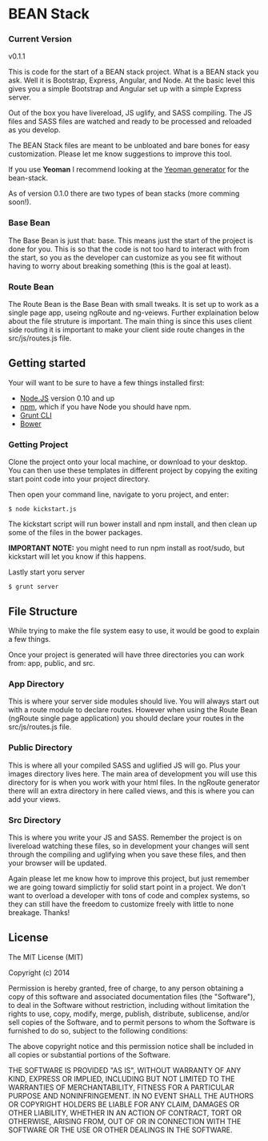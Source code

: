 # BEAN Stack

### Current Version
v0.1.1

This is code for the start of a BEAN stack project. What is a BEAN stack you ask. Well it is Bootstrap, Express, Angular, and Node. At the basic level this gives you a simple Bootstrap and Angular set up with a simple Express server.

Out of the box you have livereload, JS uglify, and SASS compiling. The JS files and SASS files are watched and ready to be processed and reloaded as you develop.

The BEAN Stack files are meant to be unbloated and bare bones for easy customization. Please let me know suggestions to improve this tool. 

If you use **Yeoman** I recommend looking at the [Yeoman generator](https://github.com/mattludwigs/generator-bean-stack) for the bean-stack.

As of version 0.1.0 there are two types of bean stacks (more comming soon!).

### Base Bean
The Base Bean is just that: base. This means just the start of the project is done for you. This is so that the code is not too hard to interact with from the start, so you as the developer can customize as you see fit without having to worry about breaking something (this is the goal at least).

### Route Bean
The Route Bean is the Base Bean with small tweaks. It is set up to work as a single page app, useing ngRoute and ng-veiews. Further explaination below about the file struture is important. The main thing is since this uses client side routing it is important to make your client side route changes in the src/js/routes.js file.

## Getting started
Your will want to be sure to have a few things installed first:

* [Node.JS](http://nodejs.org/) version 0.10 and up
* [npm](http://npmjs.org), which if you have Node you should have npm.
* [Grunt CLI](http://gruntjs.com/getting-started)
* [Bower](http://bower.io/#install-bower)

### Getting Project
Clone the project onto your local machine, or download to your desktop. You can then use these templates in different project by copying the exiting start point code into your project directory. 

Then open your command line, navigate to yoru project, and enter:

```
$ node kickstart.js
```
The kickstart script will run bower install and npm install, and then clean up some of the files in the bower packages. 

**IMPORTANT NOTE:** you might need to run npm install as root/sudo, but kickstart will let you know if this happens.

Lastly start yoru server
```
$ grunt server
```
## File Structure

While trying to make the file system easy to use, it would be good to explain a few things.

Once your project is generated will have three directories you can work from: app, public, and src.

### App Directory

This is where your server side modules should live. You will always start out with a route module to declare routes. However when using the Route Bean (ngRoute single page application) you should declare your routes in the src/js/routes.js file.

### Public Directory

This is where all your compiled SASS and uglified JS will go. Plus your images directory lives here. The main area of development you will use this directory for is when you work with your html files. In the ngRoute generator there will an extra directory in here called views, and this is where you can add your views.

### Src Directory

This is where you write your JS and SASS. Remember the project is on livereload watching these files, so in development your changes will sent through the compiling and uglifying when you save these files, and then your browser will be updated.

Again please let me know how to improve this project, but just remember we are going toward simplictiy for solid start point in a project. We don't want to overload a developer with tons of code and complex systems, so they can still have the freedom to customize freely with little to none breakage. Thanks!


## License

The MIT License (MIT)

Copyright (c) 2014

Permission is hereby granted, free of charge, to any person obtaining a copy
of this software and associated documentation files (the "Software"), to deal
in the Software without restriction, including without limitation the rights
to use, copy, modify, merge, publish, distribute, sublicense, and/or sell
copies of the Software, and to permit persons to whom the Software is
furnished to do so, subject to the following conditions:

The above copyright notice and this permission notice shall be included in
all copies or substantial portions of the Software.

THE SOFTWARE IS PROVIDED "AS IS", WITHOUT WARRANTY OF ANY KIND, EXPRESS OR
IMPLIED, INCLUDING BUT NOT LIMITED TO THE WARRANTIES OF MERCHANTABILITY,
FITNESS FOR A PARTICULAR PURPOSE AND NONINFRINGEMENT. IN NO EVENT SHALL THE
AUTHORS OR COPYRIGHT HOLDERS BE LIABLE FOR ANY CLAIM, DAMAGES OR OTHER
LIABILITY, WHETHER IN AN ACTION OF CONTRACT, TORT OR OTHERWISE, ARISING FROM,
OUT OF OR IN CONNECTION WITH THE SOFTWARE OR THE USE OR OTHER DEALINGS IN
THE SOFTWARE.

